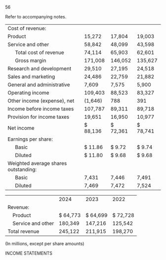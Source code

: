 56 <!-- marginalia, from page 0 (l=0.484,t=0.933,r=0.506,b=0.958), with ID 783b6671-db75-4047-9d2c-9c77e9c90b65 -->

Refer to accompanying notes. <!-- text, from page 0 (l=0.012,t=0.884,r=0.221,b=0.917), with ID 011b3979-003d-4a1e-b557-eddc7d219edf -->

<table>
  <tr>
    <td>Cost of revenue:</td>
    <td></td>
    <td></td>
    <td></td>
  </tr>
  <tr>
    <td>Product</td>
    <td>15,272</td>
    <td>17,804</td>
    <td>19,003</td>
  </tr>
  <tr>
    <td>Service and other</td>
    <td>58,842</td>
    <td>48,099</td>
    <td>43,598</td>
  </tr>
  <tr>
    <td style="padding-left:2em;">Total cost of revenue</td>
    <td>74,114</td>
    <td>65,903</td>
    <td>62,601</td>
  </tr>
  <tr>
    <td style="padding-left:2em;">Gross margin</td>
    <td>171,008</td>
    <td>146,052</td>
    <td>135,627</td>
  </tr>
  <tr>
    <td>Research and development</td>
    <td>29,510</td>
    <td>27,195</td>
    <td>24,518</td>
  </tr>
  <tr>
    <td>Sales and marketing</td>
    <td>24,486</td>
    <td>22,759</td>
    <td>21,882</td>
  </tr>
  <tr>
    <td>General and administrative</td>
    <td>7,609</td>
    <td>7,575</td>
    <td>5,900</td>
  </tr>
  <tr>
    <td>Operating income</td>
    <td>109,403</td>
    <td>88,523</td>
    <td>83,327</td>
  </tr>
  <tr>
    <td>Other income (expense), net</td>
    <td>(1,646)</td>
    <td>788</td>
    <td>391</td>
  </tr>
  <tr>
    <td>Income before income taxes</td>
    <td>107,787</td>
    <td>89,311</td>
    <td>89,718</td>
  </tr>
  <tr>
    <td>Provision for income taxes</td>
    <td>19,651</td>
    <td>16,950</td>
    <td>10,977</td>
  </tr>
  <tr>
    <td>Net income</td>
    <td>$ 88,136</td>
    <td>$ 72,361</td>
    <td>$ 78,741</td>
  </tr>
  <tr>
    <td>Earnings per share:</td>
    <td></td>
    <td></td>
    <td></td>
  </tr>
  <tr>
    <td style="padding-left:2em;">Basic</td>
    <td>$ 11.86</td>
    <td>$ 9.72</td>
    <td>$ 9.74</td>
  </tr>
  <tr>
    <td style="padding-left:2em;">Diluted</td>
    <td>$ 11.80</td>
    <td>$ 9.68</td>
    <td>$ 9.68</td>
  </tr>
  <tr>
    <td>Weighted average shares outstanding:</td>
    <td></td>
    <td></td>
    <td></td>
  </tr>
  <tr>
    <td style="padding-left:2em;">Basic</td>
    <td>7,431</td>
    <td>7,446</td>
    <td>7,491</td>
  </tr>
  <tr>
    <td style="padding-left:2em;">Diluted</td>
    <td>7,469</td>
    <td>7,472</td>
    <td>7,524</td>
  </tr>
</table> <!-- table, from page 0 (l=0.001,t=0.257,r=0.958,b=0.881), with ID b1aceb64-7d87-4c88-9341-2d1342c809cf -->

<table>
  <tr>
    <td></td>
    <td></td>
    <td>2024</td>
    <td>2023</td>
    <td>2022</td>
  </tr>
  <tr>
    <td colspan="2">Revenue:</td>
    <td></td>
    <td></td>
    <td></td>
  </tr>
  <tr>
    <td></td>
    <td>Product</td>
    <td>$ 64,773</td>
    <td>$ 64,699</td>
    <td>$ 72,728</td>
  </tr>
  <tr>
    <td></td>
    <td>Service and other</td>
    <td>180,349</td>
    <td>147,216</td>
    <td>125,542</td>
  </tr>
  <tr>
    <td colspan="2">Total revenue</td>
    <td>245,122</td>
    <td>211,915</td>
    <td>198,270</td>
  </tr>
</table> <!-- table, from page 0 (l=0.009,t=0.091,r=0.967,b=0.254), with ID bff0efda-faf5-45d3-b606-93c650c5c0bf -->

(In millions, except per share amounts) <!-- text, from page 0 (l=0.014,t=0.060,r=0.233,b=0.088), with ID 465d9c13-935b-4a05-9894-ae8892f34a60 -->

INCOME STATEMENTS <!-- marginalia, from page 0 (l=0.409,t=0.013,r=0.583,b=0.043), with ID 6fce58b4-933c-4e47-9deb-19946c41dfc0 -->
